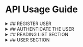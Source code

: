 # API Usage Guide
<details>
<summary> ## REGISTER USER </summary>

### Step 1: Register a New User
```bash
# Define the request body
BODY='{"username": "John Doe", "email": "john@example.com", "password": "mangotree"}'

# Register the user
curl -d "$BODY" http://localhost:4000/api/v1/register/user
```

### Step 2: Activate the User **NOTE: the TOKEN VALUE is sent through email**
```bash
# Replace "TOKEN_VALUE" with the token sent via email
curl -X PUT -d '{"token": "TOKEN_VALUE"}' http://localhost:4000/api/v1/users/activated
```
</details>
<details>

<summary> ## AUTHENTICATE THE USER </summary>

### Step 1: Request authentication by logging in to authentication endpoint

```bash
# Define the request body
BODY='{"email": "john@example.com", "password": "mangotree"}'

# Trigger the authentication endpoint
curl -d "$BODY" http://localhost:4000/api/v1/tokens/authentication
```

### Step 2: Use the "BEARER TOKEN"
 ```bash
# Replace "BEARER_TOKEN" with the token returned in the previous step
curl -i -H "Authorization: Bearer BEARER_TOKEN" http://localhost:4000/api/v1/healthcheck
```

### Step 3: fetch a specific user Information **WITHOUTH PASSWORD**
``` bash
# Replace ":uid" with the user ID
curl -i http://localhost:4000/api/v1/users/1
```
</details>
<details>
<summary> ## READING LIST SECTION </summary>

### fetch all reading list
``` bash
curl -i http://localhost:4000/api/v1/lists
```

### fetch a specific list
``` bash
# Replace ":rl_id" with the reading list ID
curl -X GET http://localhost:4000/api/v1/lists/:rl_id

```

### create a new reading list
``` bash
# Define the request body
BODY='{"name":"Manga Section","description":"List of current reading manga", "created_by":1}'

# Create the list
curl -X POST -d "$BODY" http://localhost:4000/api/v1/lists
```

### Update a reading list
``` bash
# Define the request body
BODY='{"name":"Manga Selection"}'

# Update the list (replace "1" with the list ID)
curl -X PUT -d "$BODY" http://localhost:4000/api/v1/lists/1
```


### Delete a reading List
```bash
curl -X DELETE localhost:4000/api/v1/lists/:rl_id
```
</details>

<details>
<summary> ## USER SECTION </summary>

### View User Profile 

```bash
# Replace ":uid" with the user ID
curl -i http://localhost:4000/api/v1/users/:uid
```

</summary>